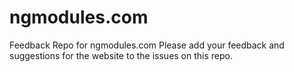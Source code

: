 # ngmodules.com
Feedback Repo for ngmodules.com
Please add your feedback and suggestions for the website to the issues on this repo.
